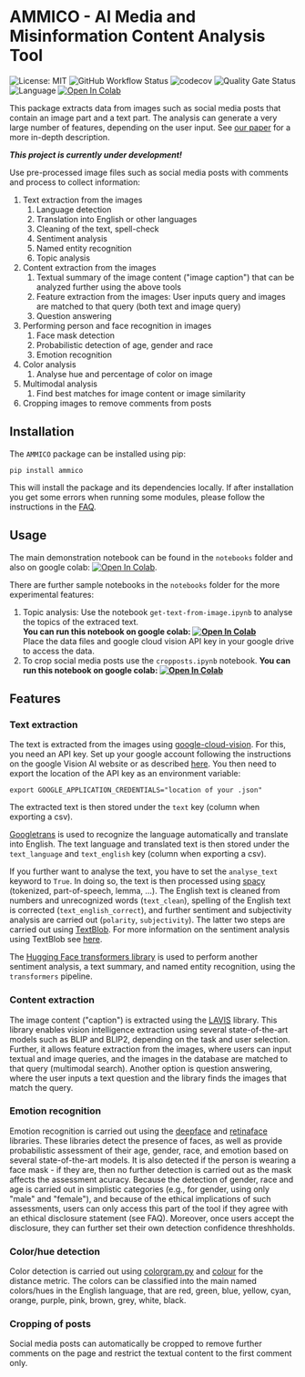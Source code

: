 # AMMICO - AI Media and Misinformation Content Analysis Tool

![License: MIT](https://img.shields.io/github/license/ssciwr/AMMICO)
![GitHub Workflow Status](https://img.shields.io/github/actions/workflow/status/ssciwr/AMMICO/ci.yml?branch=main)
![codecov](https://img.shields.io/codecov/c/github/ssciwr/AMMICO)
![Quality Gate Status](https://sonarcloud.io/api/project_badges/measure?project=ssciwr_ammico&metric=alert_status)
![Language](https://img.shields.io/github/languages/top/ssciwr/AMMICO)
[![Open In Colab](https://colab.research.google.com/assets/colab-badge.svg)](https://colab.research.google.com/github/ssciwr/ammico/blob/main/ammico/notebooks/DemoNotebook_ammico.ipynb)

This package extracts data from images such as social media posts that contain an image part and a text part. The analysis can generate a very large number of features, depending on the user input. See [our paper](https://dx.doi.org/10.31235/osf.io/v8txj) for a more in-depth description.

**_This project is currently under development!_**

Use pre-processed image files such as social media posts with comments and process to collect information:
1. Text extraction from the images
    1. Language detection
    1. Translation into English or other languages
    1. Cleaning of the text, spell-check
    1. Sentiment analysis
    1. Named entity recognition
    1. Topic analysis
1. Content extraction from the images
    1. Textual summary of the image content ("image caption") that can be analyzed further using the above tools
    1. Feature extraction from the images: User inputs query and images are matched to that query (both text and image query)
    1. Question answering   
1. Performing person and face recognition in images
    1. Face mask detection
    1. Probabilistic detection of age, gender and race
    1. Emotion recognition
1. Color analysis
    1. Analyse hue and percentage of color on image
1. Multimodal analysis
    1. Find best matches for image content or image similarity
1. Cropping images to remove comments from posts
 
## Installation

The `AMMICO` package can be installed using pip: 
```
pip install ammico
```
This will install the package and its dependencies locally. If after installation you get some errors when running some modules, please follow the instructions in the [FAQ](https://ssciwr.github.io/AMMICO/build/html/faq_link.html). 

## Usage

The main demonstration notebook can be found in the `notebooks` folder and also on google colab: [![Open In Colab](https://colab.research.google.com/assets/colab-badge.svg)](https://colab.research.google.com/github/ssciwr/ammico/blob/main/ammico/notebooks/DemoNotebook_ammico.ipynb).

There are further sample notebooks in the `notebooks` folder for the more experimental features:
1. Topic analysis: Use the notebook `get-text-from-image.ipynb` to analyse the topics of the extraced text.\
**You can run this notebook on google colab: [![Open In Colab](https://colab.research.google.com/assets/colab-badge.svg)](https://colab.research.google.com/github/ssciwr/ammico/blob/main/ammico/notebooks/get-text-from-image.ipynb)**  
Place the data files and google cloud vision API key in your google drive to access the data.
1. To crop social media posts use the `cropposts.ipynb` notebook. 
**You can run this notebook on google colab: [![Open In Colab](https://colab.research.google.com/assets/colab-badge.svg)](https://colab.research.google.com/github/ssciwr/ammico/blob/main/ammico/notebooks/cropposts.ipynb)**

## Features
### Text extraction
The text is extracted from the images using [google-cloud-vision](https://cloud.google.com/vision). For this, you need an API key. Set up your google account following the instructions on the google Vision AI website or as described [here](https://ssciwr.github.io/AMMICO/build/html/create_API_key_link.html).
You then need to export the location of the API key as an environment variable:
```
export GOOGLE_APPLICATION_CREDENTIALS="location of your .json"
```
The extracted text is then stored under the `text` key (column when exporting a csv).

[Googletrans](https://py-googletrans.readthedocs.io/en/latest/) is used to recognize the language automatically and translate into English. The text language and translated text is then stored under the `text_language` and `text_english` key (column when exporting a csv).

If you further want to analyse the text, you have to set the `analyse_text` keyword to `True`. In doing so, the text is then processed using [spacy](https://spacy.io/) (tokenized, part-of-speech, lemma, ...). The English text is cleaned from numbers and unrecognized words (`text_clean`), spelling of the English text is corrected (`text_english_correct`), and further sentiment and subjectivity analysis are carried out (`polarity`, `subjectivity`). The latter two steps are carried out using [TextBlob](https://textblob.readthedocs.io/en/dev/index.html). For more information on the sentiment analysis using TextBlob see [here](https://towardsdatascience.com/my-absolute-go-to-for-sentiment-analysis-textblob-3ac3a11d524).

The [Hugging Face transformers library](https://huggingface.co/) is used to perform another sentiment analysis, a text summary, and named entity recognition, using the `transformers` pipeline.

### Content extraction

The image content ("caption") is extracted using the [LAVIS](https://github.com/salesforce/LAVIS) library. This library enables vision intelligence extraction using several state-of-the-art models such as BLIP and BLIP2, depending on the task and user selection. Further, it allows feature extraction from the images, where users can input textual and image queries, and the images in the database are matched to that query (multimodal search). Another option is question answering, where the user inputs a text question and the library finds the images that match the query.

### Emotion recognition

Emotion recognition is carried out using the [deepface](https://github.com/serengil/deepface) and [retinaface](https://github.com/serengil/retinaface) libraries. These libraries detect the presence of faces, as well as provide probabilistic assessment of their age, gender, race, and emotion based on several state-of-the-art models. It is also detected if the person is wearing a face mask - if they are, then no further detection is carried out as the mask affects the assessment acuracy. Because the detection of gender, race and age is carried out in simplistic categories (e.g., for gender, using only "male" and "female"), and because of the ethical implications of such assessments, users can only access this part of the tool if they agree with an ethical disclosure statement (see FAQ). Moreover, once users accept the disclosure, they can further set their own detection confidence threshholds. 

### Color/hue detection

Color detection is carried out using [colorgram.py](https://github.com/obskyr/colorgram.py) and [colour](https://github.com/vaab/colour) for the distance metric. The colors can be classified into the main named colors/hues in the English language, that are red, green, blue, yellow, cyan, orange, purple, pink, brown, grey, white, black.

### Cropping of posts

Social media posts can automatically be cropped to remove further comments on the page and restrict the textual content to the first comment only.
